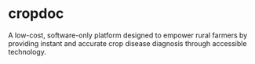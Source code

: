 # cropdoc
A  low-cost, software-only platform designed to empower rural farmers by providing instant and accurate crop disease diagnosis through accessible technology.
